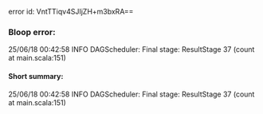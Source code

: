 error id: VntTTiqv4SJIjZH+m3bxRA==
### Bloop error:

25/06/18 00:42:58 INFO DAGScheduler: Final stage: ResultStage 37 (count at main.scala:151)
#### Short summary: 

25/06/18 00:42:58 INFO DAGScheduler: Final stage: ResultStage 37 (count at main.scala:151)
